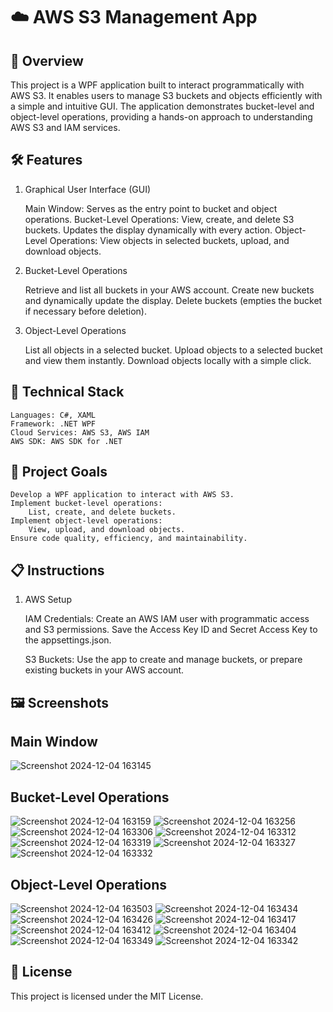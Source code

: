 # ☁️ AWS S3 Management App

## 🌟 Overview

This project is a WPF application built to interact programmatically with AWS S3. 
It enables users to manage S3 buckets and objects efficiently with a simple and intuitive GUI. 
The application demonstrates bucket-level and object-level operations, providing a hands-on approach to understanding AWS S3 and IAM services.

## 🛠️ Features
1. Graphical User Interface (GUI)

    Main Window: Serves as the entry point to bucket and object operations.
    Bucket-Level Operations:
        View, create, and delete S3 buckets.
        Updates the display dynamically with every action.
    Object-Level Operations:
        View objects in selected buckets, upload, and download objects.

2. Bucket-Level Operations

    Retrieve and list all buckets in your AWS account.
    Create new buckets and dynamically update the display.
    Delete buckets (empties the bucket if necessary before deletion).

3. Object-Level Operations

    List all objects in a selected bucket.
    Upload objects to a selected bucket and view them instantly.
    Download objects locally with a simple click.

## 🧰 Technical Stack

    Languages: C#, XAML
    Framework: .NET WPF
    Cloud Services: AWS S3, AWS IAM
    AWS SDK: AWS SDK for .NET

## 🎯 Project Goals

    Develop a WPF application to interact with AWS S3.
    Implement bucket-level operations:
        List, create, and delete buckets.
    Implement object-level operations:
        View, upload, and download objects.
    Ensure code quality, efficiency, and maintainability.

## 📋 Instructions

1. AWS Setup

    IAM Credentials:
        Create an AWS IAM user with programmatic access and S3 permissions.
        Save the Access Key ID and Secret Access Key to the appsettings.json.

    S3 Buckets:
        Use the app to create and manage buckets, or prepare existing buckets in your AWS account.

## 🖼️ Screenshots

Main Window
---
![Screenshot 2024-12-04 163145](https://github.com/user-attachments/assets/00482543-df24-4441-afdc-6ae09700fd1f)

Bucket-Level Operations
---
![Screenshot 2024-12-04 163159](https://github.com/user-attachments/assets/243fb55c-3d84-4d8a-8100-18b4aff1eb12)
![Screenshot 2024-12-04 163256](https://github.com/user-attachments/assets/0614f988-cf63-47e8-bec1-79a495aa7624)
![Screenshot 2024-12-04 163306](https://github.com/user-attachments/assets/5b7a8d6c-d92d-4429-828d-740481454a3f)
![Screenshot 2024-12-04 163312](https://github.com/user-attachments/assets/ab24168f-9d33-4dd5-83b5-2f048524f5de)
![Screenshot 2024-12-04 163319](https://github.com/user-attachments/assets/af5ef94a-1ba1-4c1f-af56-5fda8b1465f0)
![Screenshot 2024-12-04 163327](https://github.com/user-attachments/assets/e95aec25-2440-4bf3-a113-32eba10a5bd2)
![Screenshot 2024-12-04 163332](https://github.com/user-attachments/assets/d9b54f66-00c5-413f-bea1-20f3d9887a91)

Object-Level Operations
---
![Screenshot 2024-12-04 163503](https://github.com/user-attachments/assets/00cc0bc5-4d7c-46b4-abbc-30f81729fae3)
![Screenshot 2024-12-04 163434](https://github.com/user-attachments/assets/b2b497ff-3612-45c5-a564-f6432e41e3df)
![Screenshot 2024-12-04 163426](https://github.com/user-attachments/assets/cc585197-bc11-44cd-8ad2-a379f1aa72d5)
![Screenshot 2024-12-04 163417](https://github.com/user-attachments/assets/8e99e7a3-e1bf-43cb-b1ef-6ca067882996)
![Screenshot 2024-12-04 163412](https://github.com/user-attachments/assets/e4bc1e0c-2242-42a7-891e-24c85e56e232)
![Screenshot 2024-12-04 163404](https://github.com/user-attachments/assets/8466fcab-720b-40df-9885-81c66a379410)
![Screenshot 2024-12-04 163349](https://github.com/user-attachments/assets/3b96ee95-b3b2-40f7-8146-81dcf2fd1c29)
![Screenshot 2024-12-04 163342](https://github.com/user-attachments/assets/6807aa84-c565-49ab-9605-073f1f9a0adf)

## 📜 License

This project is licensed under the MIT License.
